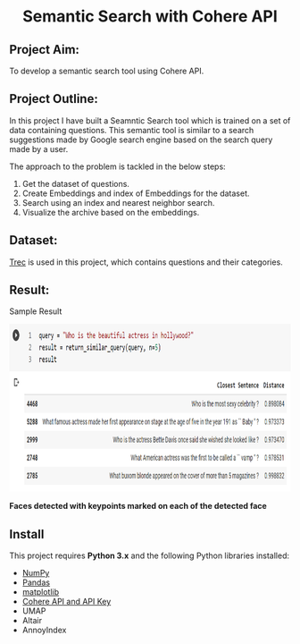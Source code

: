 <h1 align="center">Semantic Search with Cohere API</h1>

## Project Aim:
To develop a semantic search tool using Cohere API.

## Project Outline:
In this project I have built a Seamntic Search tool which is trained on a set of data containing questions. This semantic tool is similar to a search suggestions made by Google search engine based on the search query made by a user.

The approach to the problem is tackled in the below steps:

1. Get the dataset of questions.
2. Create Embeddings and index of Embeddings for the dataset.
3. Search using an index and nearest neighbor search.
4. Visualize the archive based on the embeddings.

## Dataset:

[Trec](https://www.tensorflow.org/datasets/catalog/trec) is used in this project, which contains questions and their categories.

## Result:
Sample Result
<p><img
  src="https://github.com/Praveen-Samudrala/Deep-Learning/blob/main/Semantic%20Search%20with%20Cohere%20API/example.png"
  alt="Sample Result"
  title="Sample Result"
  style="display: inline-block; margin: 0 auto; width:1000px; height:300px"/></p>
<b>Faces detected with keypoints marked on each of the detected face</b> <br>
 

## Install

This project requires **Python 3.x** and the following Python libraries installed:

- [NumPy](http://www.numpy.org/)
- [Pandas](http://pandas.pydata.org)
- [matplotlib](http://matplotlib.org/)
- [Cohere API and API Key](https://os.cohere.ai)
- UMAP
- Altair
- AnnoyIndex

